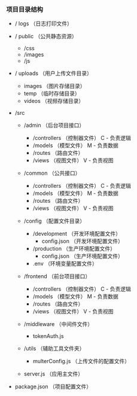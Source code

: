 ### 项目目录结构

- / logs                （日志打印文件）

- / public              （公共静态资源）
  - /css
  - /images
  - /js

- / uploads             （用户上传文件目录）
    - images            （图片存储目录）
    - temp              （临时存储目录）
    - videos            （视频存储目录）

- /src
  - /admin               （后台项目接口）
    - /controllers          （控制器文件） C - 负责逻辑
    - /models               （模型文件）   M - 负责数据
    - /routes               （路由文件）
    - /views                （视图文件）   V - 负责视图

  - /common              （公共接口）
    - /controllers          （控制器文件） C - 负责逻辑
    - /models               （模型文件）   M - 负责数据
    - /routes               （路由文件）
    - /views                （视图文件）   V - 负责视图  
  
  - /config              （配置文件目录）
    - /development            （开发环境配置文件）
      - config.json           （开发环境配置文件）
    - /production             （生产环境配置文件）
      - config.json           （生产环境配置文件）
    - .env                    （环境变量配置文件）

  - /frontend            （前台项目接口）
    - /controllers          （控制器文件） C - 负责逻辑
    - /models               （模型文件）   M - 负责数据
    - /routes               （路由文件）
    - /views                （视图文件）   V - 负责视图

  - /middleware          （中间件文件）
    - tokenAuth.js

  - /utils               （辅助工具文件夹）
    - multerConfig.js           （上传文件的配置文件）

  - server.js            （应用主文件）

- package.json           （项目配置文件）